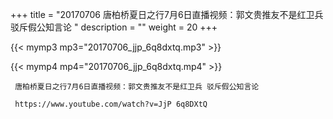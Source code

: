 +++
title = "20170706  唐柏桥夏日之行7月6日直播视频：郭文贵推友不是红卫兵 驳斥假公知言论 "
description = ""
weight = 20
+++

{{< mymp3 mp3="20170706_jjp_6q8dxtq.mp3" >}}

{{< mymp4 mp4="20170706_jjp_6q8dxtq.mp4" >}}

     唐柏桥夏日之行7月6日直播视频：郭文贵推友不是红卫兵 驳斥假公知言论 
     
     https://www.youtube.com/watch?v=JjP 6q8DXtQ 
